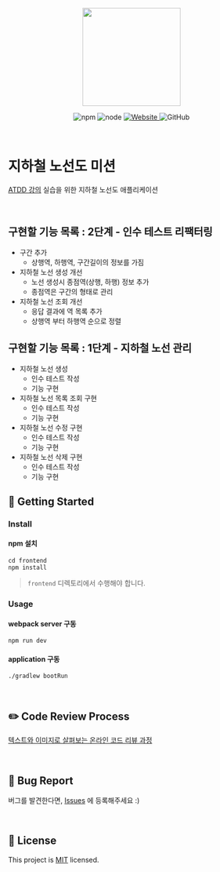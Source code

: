 <p align="center">
    <img width="200px;" src="https://raw.githubusercontent.com/woowacourse/atdd-subway-admin-frontend/master/images/main_logo.png"/>
</p>
<p align="center">
  <img alt="npm" src="https://img.shields.io/badge/npm-%3E%3D%205.5.0-blue">
  <img alt="node" src="https://img.shields.io/badge/node-%3E%3D%209.3.0-blue">
  <a href="https://edu.nextstep.camp/c/R89PYi5H" alt="nextstep atdd">
    <img alt="Website" src="https://img.shields.io/website?url=https%3A%2F%2Fedu.nextstep.camp%2Fc%2FR89PYi5H">
  </a>
  <img alt="GitHub" src="https://img.shields.io/github/license/next-step/atdd-subway-admin">
</p>

<br>

# 지하철 노선도 미션
[ATDD 강의](https://edu.nextstep.camp/c/R89PYi5H) 실습을 위한 지하철 노선도 애플리케이션

<br>

## 구현할 기능 목록 : 2단계 - 인수 테스트 리팩터링
* 구간 추가
  * 상행역, 하행역, 구간길이의 정보를 가짐
* 지하철 노선 생성 개선
  * 노선 생성시 종점역(상행, 하행) 정보 추가
  * 종점역은 구간의 형태로 관리
* 지하철 노선 조회 개선
  * 응답 결과에 역 목록 추가
  * 상행역 부터 하행역 순으로 정렬

## 구현할 기능 목록 : 1단계 - 지하철 노선 관리
* 지하철 노선 생성
    * 인수 테스트 작성
    * 기능 구현
* 지하철 노선 목록 조회 구현
    * 인수 테스트 작성
    * 기능 구현
* 지하철 노선 수정 구현
    * 인수 테스트 작성
    * 기능 구현
* 지하철 노선 삭제 구현
    * 인수 테스트 작성
    * 기능 구현

## 🚀 Getting Started

### Install
#### npm 설치
```
cd frontend
npm install
```
> `frontend` 디렉토리에서 수행해야 합니다.

### Usage
#### webpack server 구동
```
npm run dev
```
#### application 구동
```
./gradlew bootRun
```
<br>

## ✏️ Code Review Process
[텍스트와 이미지로 살펴보는 온라인 코드 리뷰 과정](https://github.com/next-step/nextstep-docs/tree/master/codereview)

<br>

## 🐞 Bug Report

버그를 발견한다면, [Issues](https://github.com/next-step/atdd-subway-admin/issues) 에 등록해주세요 :)

<br>

## 📝 License

This project is [MIT](https://github.com/next-step/atdd-subway-admin/blob/master/LICENSE.md) licensed.
